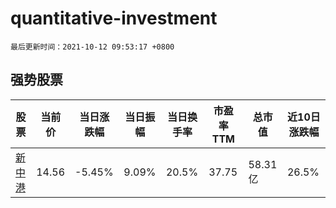 # quantitative-investment

`最后更新时间：2021-10-12 09:53:17 +0800`

## 强势股票

|股票|当前价|当日涨跌幅|当日振幅|当日换手率|市盈率TTM|总市值|近10日涨跌幅|
|----|----|----|----|----|----|----|----|
|[新中港](https://xueqiu.com/S/SH605162)|14.56|-5.45%|9.09%|20.5%|37.75|58.31亿|26.5%|
